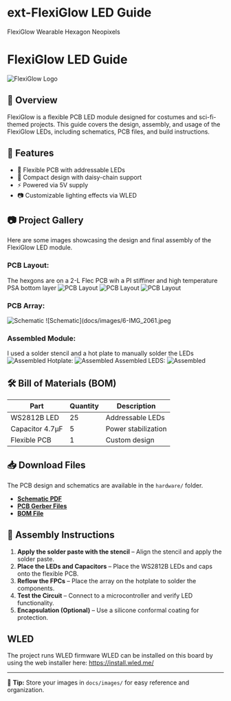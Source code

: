 # ext-FlexiGlow LED Guide
 FlexiGlow Wearable Hexagon Neopixels

# FlexiGlow LED Guide

![FlexiGlow Logo](docs/images/10-Final_Assembly.JPG)

## 📌 Overview
FlexiGlow is a flexible PCB LED module designed for costumes and sci-fi-themed projects. This guide covers the design, assembly, and usage of the FlexiGlow LEDs, including schematics, PCB files, and build instructions.

## 📜 Features
- 🌟 Flexible PCB with addressable LEDs
- 🔧 Compact design with daisy-chain support
- ⚡ Powered via 5V supply
- 📷 Customizable lighting effects via WLED

## 📷 Project Gallery
Here are some images showcasing the design and final assembly of the FlexiGlow LED module.

### PCB Layout:
The hexgons are on a 2-L Flec PCB wih a PI stiffiner and high temperature PSA bottom layer
![PCB Layout](docs/images/0-Flexiglow_Top.png)
![PCB Layout](docs/images/1-Flexiglow_Bot.png)
![PCB Layout](docs/images/2-Flexiglow_3D.png)

### PCB Array:
![Schematic](docs/images/5-IMG_2007.jpeg)
![Schematic](docs/images/6-IMG_2061.jpeg

### Assembled Module:
I used a solder stencil and a hot plate to manually solder the LEDs
![Assembled](docs/images/7-IMG_1834.jpeg)
Hotplate:
![Assembled](docs/images/Hotplate.jpeg)
Assembled LEDS:
![Assembled](docs/images/8-IMG_1950.jpeg)


## 🛠️ Bill of Materials (BOM)
| Part | Quantity | Description |
|------|----------|-------------|
| WS2812B LED | 25 | Addressable LEDs |
| Capacitor 4.7µF | 5 | Power stabilization |
| Flexible PCB | 1 | Custom design |

## 📥 Download Files
The PCB design and schematics are available in the `hardware/` folder.

- **[Schematic PDF](FlexiGlow_Rev_A/Project_Outputs/PDF/FlexiGlow_Rev_A-2025-03-02.PDF)**
- **[PCB Gerber Files](FlexiGlow_Rev_A/Project_Outputs/FlexiGlow_PCBWay_Gerbers_2025-1-20.zip)**
- **[BOM File](FlexiGlow_Rev_A/Project_Outputs/BOM/FlexiGlow_Rev_A_BOM_PCBWay.xlsx)**

## 🔨 Assembly Instructions
1. **Apply the solder paste with the stencil** – Align the stencil and apply the solder paste. 
2. **Place the LEDs and Capacitors** – Place the WS2812B LEDs and caps onto the flexible PCB.
3. **Reflow the FPCs** – Place the array on the hotplate to solder the components.
3. **Test the Circuit** – Connect to a microcontroller and verify LED functionality.
4. **Encapsulation (Optional)** – Use a silicone conformal coating for protection.



## WLED
The project runs WLED firmware
WLED can be installed on this board by using the web installer here: 
https://install.wled.me/



---

📌 **Tip:** Store your images in `docs/images/` for easy reference and organization.

